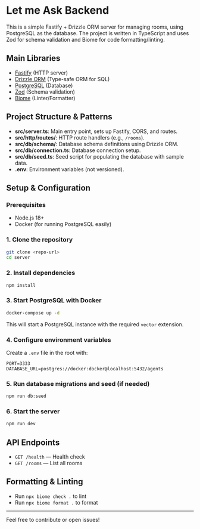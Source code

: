# Let me Ask Backend

This is a simple Fastify + Drizzle ORM server for managing rooms, using PostgreSQL as the database. The project is written in TypeScript and uses Zod for schema validation and Biome for code formatting/linting.

## Main Libraries
- [Fastify](https://fastify.dev/) (HTTP server)
- [Drizzle ORM](https://orm.drizzle.team/) (Type-safe ORM for SQL)
- [PostgreSQL](https://www.postgresql.org/) (Database)
- [Zod](https://zod.dev/) (Schema validation)
- [Biome](https://biomejs.dev/) (Linter/Formatter)

## Project Structure & Patterns
- **src/server.ts**: Main entry point, sets up Fastify, CORS, and routes.
- **src/http/routes/**: HTTP route handlers (e.g., `/rooms`).
- **src/db/schema/**: Database schema definitions using Drizzle ORM.
- **src/db/connection.ts**: Database connection setup.
- **src/db/seed.ts**: Seed script for populating the database with sample data.
- **.env**: Environment variables (not versioned).

## Setup & Configuration

### Prerequisites
- Node.js 18+
- Docker (for running PostgreSQL easily)

### 1. Clone the repository
```sh
git clone <repo-url>
cd server
```

### 2. Install dependencies
```sh
npm install
```

### 3. Start PostgreSQL with Docker
```sh
docker-compose up -d
```

This will start a PostgreSQL instance with the required `vector` extension.

### 4. Configure environment variables
Create a `.env` file in the root with:
```
PORT=3333
DATABASE_URL=postgres://docker:docker@localhost:5432/agents
```

### 5. Run database migrations and seed (if needed)
```sh
npm run db:seed
```

### 6. Start the server
```sh
npm run dev
```

## API Endpoints
- `GET /health` — Health check
- `GET /rooms` — List all rooms

## Formatting & Linting
- Run `npx biome check .` to lint
- Run `npx biome format .` to format

---

Feel free to contribute or open issues! 